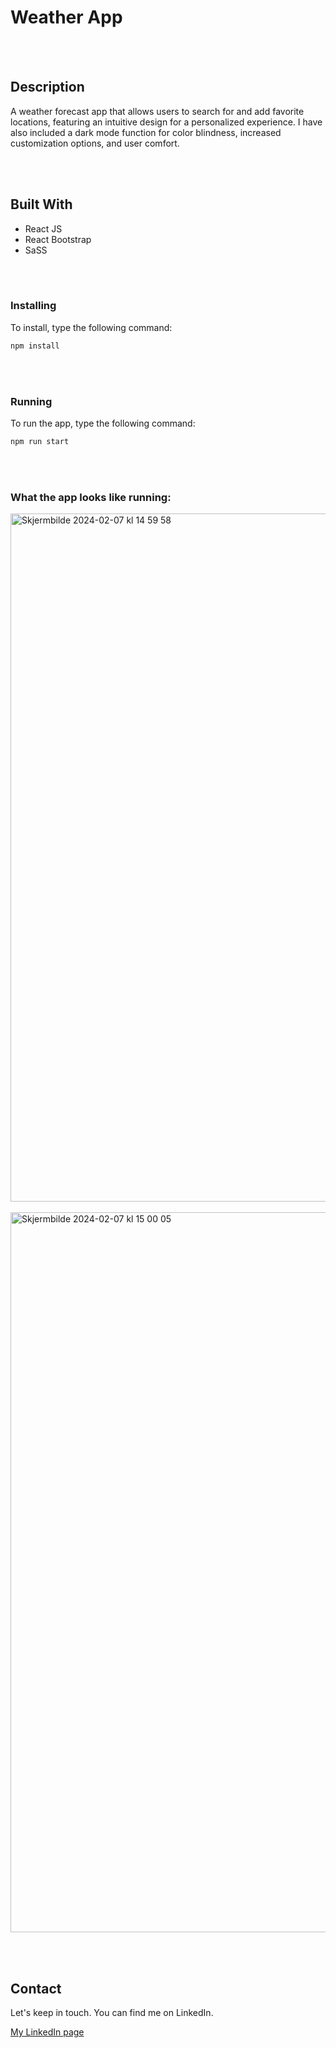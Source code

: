 
# Weather App
<br> </br>


## Description

A weather forecast app that allows users to search for and add favorite locations, featuring an intuitive design for a personalized experience. I have also included a dark mode function for color blindness, increased customization options, and user comfort.

<br> </br>

## Built With

- React JS
- React Bootstrap
- SaSS

<br> </br>


### Installing

To install, type the following command: 

```bash
npm install
```

<br> </br>


### Running

To run the app, type the following command:

```bash
npm run start
```

<br> </br>


### What the app looks like running: 

<img width="1101" alt="Skjermbilde 2024-02-07 kl  14 59 58" src="https://github.com/yuntal/weather-app/assets/57660581/f0e9669d-910b-4477-8583-98bf3ea95e0a">
<br> </br>

<img width="1152" alt="Skjermbilde 2024-02-07 kl  15 00 05" src="https://github.com/yuntal/weather-app/assets/57660581/81368502-6530-4833-b5b3-77a66ab373d8">


<br> </br>


## Contact

Let's keep in touch. You can find me on LinkedIn.

[My LinkedIn page](https://www.linkedin.com/in/yunus-talay-324074191/)


